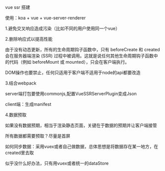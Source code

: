 vue ssr 搭建

使用：koa + vue + vue-server-renderer

1.避免交叉响应造成污染（比如不同的用户使用同一个vue）

2.删除响应式以提高性能

由于没有动态更新，所有的生命周期钩子函数中，只有 beforeCreate 和 created 会在服务器端渲染 (SSR) 过程中被调用。这就是说任何其他生命周期钩子函数中的代码（例如 beforeMount 或 mounted），只会在客户端执行。

DOM操作也要禁止，任何只适用于客户端不适用于node的api都要改造

3.结合webpack

server端打包要使用commonjs,配置VueSSRServerPlugin变成Json

client端：生成manifest

4.数据预取

如果没有数据预期，相当于渲染静态页面，关键在于数据的预期并让客户端接管

所有数据都需要预取？尽量是首屏

如何同步数据：采用vuex或者自己做数据，总体思想是将数据存在某一地方，在created里去取

似乎没什么好办法，只有用vuex或者统一的dataStore
